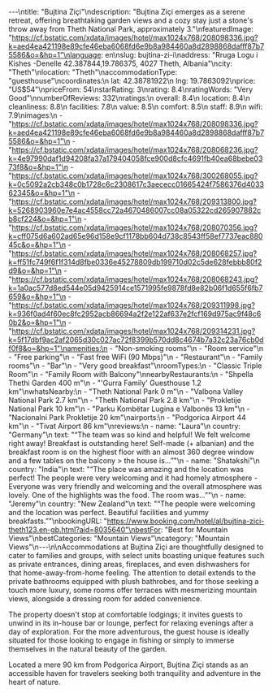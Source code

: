 ---\ntitle: "Bujtina Ziçi"\ndescription: "Bujtina Ziçi emerges as a serene retreat, offering breathtaking garden views and a cozy stay just a stone's throw away from Theth National Park, approximately 3."\nfeaturedImage: "https://cf.bstatic.com/xdata/images/hotel/max1024x768/208098336.jpg?k=aed4ea421198e89cfe46eba6068fd6e9b8a984460a8d2898868dafff87b75586&o=&hp=1"\nlanguage: en\nslug: bujtina-zi-i\naddress: "Rruga Logu i Kishes -Denelle 42.387844,19.786375, 4027 Theth, Albania"\ncity: "Theth"\nlocation: "Theth"\naccommodationType: "guesthouse"\ncoordinates:\n  lat: 42.38781922\n  lng: 19.7863092\nprice: "US$54"\npriceFrom: 54\nstarRating: 3\nrating: 8.4\nratingWords: "Very Good"\nnumberOfReviews: 332\nratings:\n  overall: 8.4\n  location: 8.4\n  cleanliness: 8.8\n  facilities: 7.8\n  value: 8.5\n  comfort: 8.5\n  staff: 8.9\n  wifi: 7.9\nimages:\n  - "https://cf.bstatic.com/xdata/images/hotel/max1024x768/208098336.jpg?k=aed4ea421198e89cfe46eba6068fd6e9b8a984460a8d2898868dafff87b75586&o=&hp=1"\n  - "https://cf.bstatic.com/xdata/images/hotel/max1024x768/208068236.jpg?k=4e97990daf1d94208fa37a179404058fce900d8cfc4691fb40ea68bebe0373f8&o=&hp=1"\n  - "https://cf.bstatic.com/xdata/images/hotel/max1024x768/300268055.jpg?k=0c5092a2cb348c0b1728c6c2308617c3aececc01665424f7586376d403362345&o=&hp=1"\n  - "https://cf.bstatic.com/xdata/images/hotel/max1024x768/209313800.jpg?k=5268903960e7e4ac4558cc72a4670486007cc08a05322cd265907882cb8cf224&o=&hp=1"\n  - "https://cf.bstatic.com/xdata/images/hotel/max1024x768/208070356.jpg?k=cff075d6a602ad65e96d158e9cf1178bb604d738c8543ff58ef7737eac88045c&o=&hp=1"\n  - "https://cf.bstatic.com/xdata/images/hotel/max1024x768/208068257.jpg?k=ff51fc749f6f1f314d8fbe0336e45278809db199710d02c5de628febbb80f2d9&o=&hp=1"\n  - "https://cf.bstatic.com/xdata/images/hotel/max1024x768/208068243.jpg?k=1a0ac577d8ed544e05d9425914ce1571995fe9878fd8e82b06f1d655f6fb7659&o=&hp=1"\n  - "https://cf.bstatic.com/xdata/images/hotel/max1024x768/209311998.jpg?k=936f0ad4f60ec8fc2952acb86694a2f2e122af637e2fcf169d975ac9f48c60b2&o=&hp=1"\n  - "https://cf.bstatic.com/xdata/images/hotel/max1024x768/209314231.jpg?k=5f17dbf9ac2af2065d30c027ac72f8399b570dd8c4674b7a32c23a76cb0df0f8&o=&hp=1"\namenities:\n  - "Non-smoking rooms"\n  - "Room service"\n  - "Free parking"\n  - "Fast free WiFi (90 Mbps)"\n  - "Restaurant"\n  - "Family rooms"\n  - "Bar"\n  - "Very good breakfast"\nroomTypes:\n  - "Classic Triple Room"\n  - "Family Room with Balcony"\nnearbyRestaurants:\n  - "Shpella Thethi Garden 400 m"\n  - "'Gurra Family' Guesthouse 1.2 km"\nwhatsNearby:\n  - "Theth National Park 0 m"\n  - "Valbona Valley National Park 2.7 km"\n  - "Theth National Park 2.8 km"\n  - "Prokletije National Park 10 km"\n  - "Parku Kombëtar Lugina e Valbonës 13 km"\n  - "Nacionalni Park Prokletije 20 km"\nairports:\n  - "Podgorica Airport 44 km"\n  - "Tivat Airport 86 km"\nreviews:\n  - name: "Laura"\n    country: "Germany"\n    text: "“The team was so kind and helpful! We felt welcome right away! Breakfast is outstanding here! Self-made (+ albanian) and the breakfast room is on the highest floor with an almost 360 degree window and a few tables on the balcony > the house is...”"\n  - name: "Shatakshi"\n    country: "India"\n    text: "“The place was amazing and the location was perfect!
The people were very welcoming and it had homely atmosphere - Everyone was very friendly and welcoming and the overall atmosphere was lovely. One of the highlights was the food. The room was...”"\n  - name: "Jeremy"\n    country: "New Zealand"\n    text: "“The people were welcoming and the location was perfect. Beautiful facilities and yummy breakfasts.”"\nbookingURL: "https://www.booking.com/hotel/al/bujtina-zici-theth123.en-gb.html?aid=8035640"\nbestFor: "Best for Mountain Views"\nbestCategories: "Mountain Views"\ncategory: "Mountain Views"\n---\n\nAccommodations at Bujtina Ziçi are thoughtfully designed to cater to families and groups, with select units boasting unique features such as private entrances, dining areas, fireplaces, and even dishwashers for that home-away-from-home feeling. The attention to detail extends to the private bathrooms equipped with plush bathrobes, and for those seeking a touch more luxury, some rooms offer terraces with mesmerizing mountain views, alongside a dressing room for added convenience.

The property doesn't stop at comfortable lodgings; it invites guests to unwind in its in-house bar or lounge, perfect for relaxing evenings after a day of exploration. For the more adventurous, the guest house is ideally situated for those looking to engage in fishing or simply to immerse themselves in the natural beauty of the garden.

Located a mere 90 km from Podgorica Airport, Bujtina Ziçi stands as an accessible haven for travelers seeking both tranquility and adventure in the heart of nature.